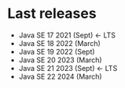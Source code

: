 # Last releases

- Java SE 17 2021 (Sept) ← LTS
- Java SE 18 2022 (March)
- Java SE 19 2022 (Sept)
- Java SE 20 2023 (March)
- Java SE 21 2023 (Sept) ← LTS
- Java SE 22 2024 (March)
